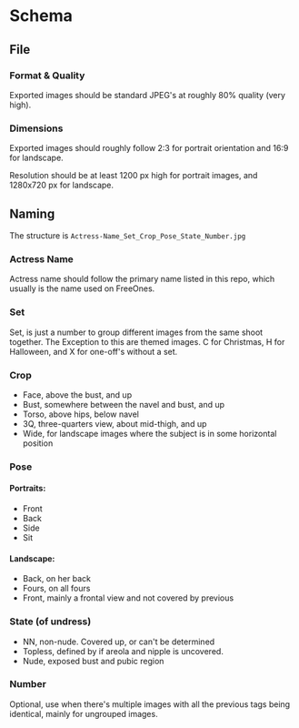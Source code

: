 # Schema

## File
### Format & Quality
Exported images should be standard JPEG's at roughly 80% quality (very high).

### Dimensions
Exported images should roughly follow 2:3 for portrait orientation and 16:9 for landscape.

Resolution should be at least 1200 px high for portrait images, and 1280x720 px for landscape.

## Naming
The structure is `Actress-Name_Set_Crop_Pose_State_Number.jpg`

### Actress Name
Actress name should follow the primary name listed in this repo, which usually is the name used on FreeOnes.

### Set
Set, is just a number to group different images from the same shoot together.
The Exception to this are themed images. C for Christmas, H for Halloween, and X for one-off's without a set.

### Crop
* Face, above the bust, and up
* Bust, somewhere between the navel and bust, and up
* Torso, above hips, below navel
* 3Q, three-quarters view, about mid-thigh, and up
* Wide, for landscape images where the subject is in some horizontal position

### Pose
#### Portraits:
* Front
* Back
* Side
* Sit

#### Landscape:
* Back, on her back
* Fours, on all fours
* Front, mainly a frontal view and not covered by previous

### State (of undress)
* NN, non-nude. Covered up, or can't be determined
* Topless, defined by if areola and nipple is uncovered.
* Nude, exposed bust and pubic region

### Number
Optional, use when there's multiple images with all the previous tags being identical, mainly for ungrouped images.
